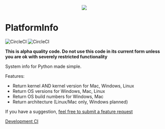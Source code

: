 <span> <p align="center"> <img src="https://platforminfo.github.io/img/docusaurus.png"><h1>PlatformInfo</h1></span>
<span>![CircleCI](https://img.shields.io/circleci/build/github/platforminfo/platforminfo/development?label=DEVELOPMENT%20BUILD&labelColor=89a100)
![CircleCI](https://img.shields.io/circleci/build/github/platforminfo/platforminfo/main?style=for-the-badge&label=STABLE%20BUILD&labelColor=%230013ff)
</span>


**This is alpha quality code. Do not use this code in its current form unless you are ok with severely restricted functionality**

System info for Python made simple.


Features:

* Return kernel AND kernel version for Mac, Windows, Linux
* Return OS versions for Windows, Mac, Linux
* Return OS build numbers for Windows, Mac
* Return architecture (Linux/Mac only, Windows planned)

If you have a suggestion, [feel free to submit a feature request](https://github.com/platforminfo/platforminfo/issues)

</p>

[Development CI](https://app.circleci.com/pipelines/github/platforminfo/platforminfo?branch=development)
